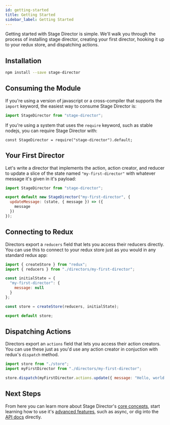 ```yaml
---
id: getting-started
title: Getting Started
sidebar_label: Getting Started
---
```


Getting started with Stage Director is simple. We'll walk you through the process of installing stage director, creating your first director, hooking it up to your redux store, and dispatching actions.

## Installation

```bash
npm install --save stage-director
```

## Consuming the Module

If you're using a version of javascript or a cross-compiler that supports the `import` keyword, the easiest way to consume Stage Director is:

```javascript
import StageDirector from "stage-director";
```

If you're using a system that uses the `require` keyword, such as stable nodejs, you can require Stage Director with:

```
const StageDirector = require("stage-director").default;
```

## Your First Director

Let's write a director that implements the action, action creator, and reducer to update a slice of the state named `"my-first-director"` with whatever message it's given in it's payload:

```javascript
import StageDirector from "stage-director";

export default new StageDirector("my-first-director", {
  updateMessage: (state, { message }) => ({
    message
  })
});

```

## Connecting to Redux

Directors export a `reducers` field that lets you access their reducers directly. You can use this to connect to your redux store just as you would in any standard redux app:

```javascript
import { createStore } from "redux";
import { reducers } from "./directors/my-first-director";

const initialState = {
  "my-first-director": {
    message: null
  }
};

const store = createStore(reducers, initialState);

export default store;
```

## Dispatching Actions

Directors export an `actions` field that lets you access their action creators. You can use these just as you'd use any action creator in conjuction with redux's `dispatch` method.

```javascript
import store from "./store";
import myFirstDirector from "./directors/my-first-director";

store.dispatch(myFirstDirector.actions.update({ message: "Hello, world!" }));
```


## Next Steps

From here you can learn more about Stage Director's [core concepts](core-concepts.md), start learning how to use it's [advanced features](advanced-usage.md), such as async, or dig into the [API docs](api.md) directly.
